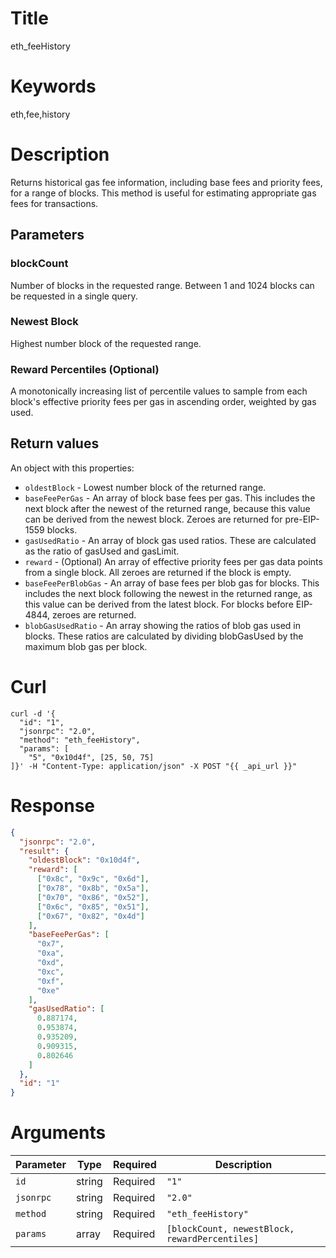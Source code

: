 # Title

eth_feeHistory

# Keywords

eth,fee,history

# Description

Returns historical gas fee information, including base fees and priority fees, for a range of blocks. This method is useful for estimating appropriate gas fees for transactions.

## Parameters

### blockCount
Number of blocks in the requested range. Between 1 and 1024 blocks can be requested in a single query.

### Newest Block
Highest number block of the requested range.

### Reward Percentiles (Optional)
A monotonically increasing list of percentile values to sample from each block's effective priority fees per gas in ascending order, weighted by gas used.

## Return values
An object with this properties:

* `oldestBlock` - Lowest number block of the returned range.
* `baseFeePerGas` - An array of block base fees per gas. This includes the next block after the newest of the returned range, because this value can be derived from the newest block. Zeroes are returned for pre-EIP-1559 blocks.
* `gasUsedRatio` - An array of block gas used ratios. These are calculated as the ratio of gasUsed and gasLimit.
* `reward` - (Optional) An array of effective priority fees per gas data points from a single block. All zeroes are returned if the block is empty.
* `baseFeePerBlobGas` - An array of base fees per blob gas for blocks. This includes the next block following the newest in the returned range, as this value can be derived from the latest block. For blocks before EIP-4844, zeroes are returned.
* `blobGasUsedRatio` - An array showing the ratios of blob gas used in blocks. These ratios are calculated by dividing blobGasUsed by the maximum blob gas per block.

# Curl

```shell
curl -d '{
  "id": "1",
  "jsonrpc": "2.0",
  "method": "eth_feeHistory",
  "params": [
    "5", "0x10d4f", [25, 50, 75]
]}' -H "Content-Type: application/json" -X POST "{{ _api_url }}"
```

# Response

```json
{
  "jsonrpc": "2.0",
  "result": {
    "oldestBlock": "0x10d4f",
    "reward": [
      ["0x8c", "0x9c", "0x6d"],
      ["0x78", "0x8b", "0x5a"],
      ["0x70", "0x86", "0x52"],
      ["0x6c", "0x85", "0x51"],
      ["0x67", "0x82", "0x4d"]
    ],
    "baseFeePerGas": [
      "0x7",
      "0xa",
      "0xd",
      "0xc",
      "0xf",
      "0xe"
    ],
    "gasUsedRatio": [
      0.887174,
      0.953874,
      0.935209,
      0.909315,
      0.802646
    ]
  },
  "id": "1"
}
```

# Arguments

| Parameter | Type   | Required | Description                          |
|-----------|--------|----------|--------------------------------------|
| `id`      | string | Required | `"1"`                                |
| `jsonrpc` | string | Required | `"2.0"`                              |
| `method`  | string | Required | `"eth_feeHistory"`                   |
| `params`  | array  | Required | `[blockCount, newestBlock, rewardPercentiles]` |
